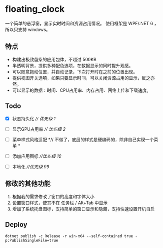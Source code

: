 # floating_clock
一个简单的悬浮窗，显示实时时间和资源占用情况。
使用框架是 WPF/.NET 6 ，所以只支持 windows。

## 特点
- 构建出极致苗条的应用包体，不超过 500KB
- 半透明背景，提供多种配色选项，在数据显示的同时提升观感。
- 可以随意拖动位置，并自动记录，下次打开时在之前的位置出现。
- 提供视图开关选项，如果只要显示时间，可以关闭资源占用的显示，反之亦然。
- 可以显示的数据：时间、CPU占用率、内存占用、网络上传和下载速度。


## Todo
- [x] 状态持久化        *// 优先级 1*
- [ ] 显示GPU占用率     *// 优先级 2*
- [ ] 菜单样式风格适配      *// 不做了，底层的样式是硬编码的，除非自己实现一个菜单 *
- [ ] 添加应用图标     *//优先级 10*
- [ ] 本地化		    *//优先级 99*


## 修改的其他功能
1. 根据我的需求修改了窗口的高度和字体大小
2. 设置窗口样式，使其不在 任务栏 / Alt+Tab 中显示
3. 增加了系统托盘图标，支持简单的窗口显示和隐藏，支持快速设置开机自启

## Deploy
```
dotnet publish -c Release -r win-x64 --self-contained true -p:PublishSingleFile=true
```